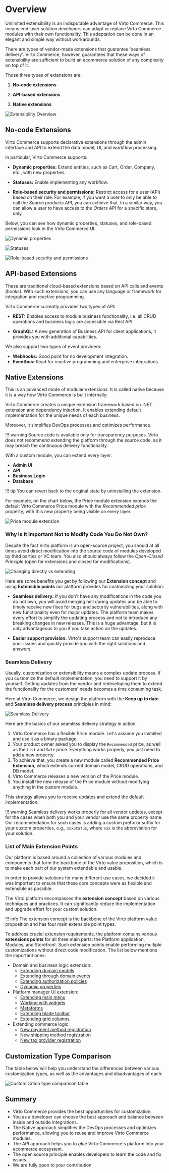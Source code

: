 # Overview

Unlimited extensibility is an indisputable advantage of Virto Commerce. This means end-user solution developers can adapt or replace Virto Commerce modules with their own functionality. This adaptation can be done in an elegant and simple way without workarounds.

There are types of vendor-made extensions that guarantee 'seamless delivery'.  Virto Commerce, however, guarantees that these ways of extensibility are sufficient to build an ecommerce solution of any complexity on top of it.

Those three types of extensions are:
 
1. **No-code extensions** 
 
2. **API-based extensions** 
 
3. **Native extensions** 

![Extensibility Overview](media/01-extensibility-overview.png)

## No-code Extensions

Virto Commerce supports declarative extensions through the admin interface and API to extend the data model, UI, and workflow processing.

In particular, Virto Commerce supports:

+ **Dynamic properties:** Extend entities, such as Cart, Order, Company, etc., with new properties.

+ **Statuses:** Enable implementing any workflow.

+ **Role-based security and permissions:** Restrict access for a user (API) based on their role. For example, if you want a user to only be able to call the *Search products* API, you can achieve that. In a similar way, you can allow a user to have access to the *Orders* API for a specific store, only.

Below, you can see how dynamic properties, statuses, and role-based permissions look in the Virto Commerce UI:

![Dynamic properties](media/02-dynamic-properties.png)

![Statuses](media/03-statuses.png)

![Role-based security and permissions](media/04-role-based-permissions.png)

## API-based Extensions

These are traditional cloud-based extensions based on API calls and events (hooks). With such extensions, you can use any language or framework for integration and reactive programming. 

Virto Commerce currently provides two types of API:

+ **REST:** Enables access to module business functionality, i.e. all CRUD operations and business logic are accessible via Rest API.

+ **GraphQL:** A new generation of Business API for client applications, it provides you with additional capabilities. 

We also support two types of event providers:

+ **Webhooks:** Good point for no development integration.
+ **Eventbus:** Read for reactive programming and enterprise integrations.

## Native Extensions

This is an advanced mode of modular extensions. It is called native because it is a way how Virto Commerce is built internally. 

Virto Commerce creates a unique extension framework based on .NET extension and dependency injection. It enables extending default implementation for the unique needs of each business.

Moreover, it simplifies DevOps processes and optimizes performance.

!!! warning
    Source code is available only for transparency purposes. Virto does not recommend extending the platform through the source code, as it may breach the continuous delivery functionality.

With a custom module, you can extend every layer:

* **Admin UI**
* **API**
* **Business Logic**
* **Database**

!!! tip
    You can revert back to the original state by uninstalling the extension. 

For example, on the chart below, the Price module extension extends the default Virto Commerce Price module with the *Recommended price* property, with this new property being visible on every layer.

![Price module extension](media/05-price-extension-module.png)


### Why Is It Important Not to Modify Code You Do Not Own?

Despite the fact Virto platform is an open-source project, you should at all times avoid direct modification into the source code of modules developed by third parties or VC team. You also should always follow the *Open-Closed Principle* (open for extensions and closed for modifications).

![Changing directly vs extending](media/06-changing-source-code-vs-extending.png) 

Here are some benefits you get by following our **Extension concept** and using **Extensible points** our platform provides for customizing your solution:

+ **Seamless delivery:** If you don't have any modifications in the code you do not own, you will avoid merging hell during updates and be able to timely receive new fixes for bugs and security vulnerabilities, along with new functionality even for major updates. The platform team makes every effort to simplify the updating process and not to introduce any breaking changes in new releases. This is a huge advantage, but it is only advantageous to you if you take action on the updates.

+ **Easier support provision.** Virto's support team can easily reproduce your issues and quickly provide you with the right solutions and answers.

### Seamless Delivery 

Usually, customization or extensibility means a complex update process. If you customize the default implementation, you need to support it by yourself. Getting updates from the vendor and redeveloping them to extend the functionality for the customers' needs becomes a time consuming task.

Here at Virto Commerce, we design the platform with the **Keep up to date** and **Seamless delivery process** principles in mind:

![Seamless Delivery](media/07-seamless-delivery.png)

Here are the basics of our seamless delivery strategy in action:

1. Virto Commerce has a flexible Price module. Let's assume you installed and use it as a binary package.
1. Your product owner asked you to display the `Recommended` price, as well as the `List` and `Sale` price.
Everything works properly, you just need to add a new property.
1. To achieve that, you create a new module called **Recommended Price Extension**, which extends current domain model, CRUD operations, and DB model.
1. Virto Commerce releases a new version of the Price module.
1. You install the new release of the Price module without modifying anything in the custom module.

This strategy allows you to receive updates and extend the default implementation.

!!! warning
    Seamless delivery works properly for all vendor updates, except for the cases when both you and your vendor use the same property name. Our recommendation for such cases is adding a custom prefix or suffix for your custom properties, e.g., `xxxStatus`, where `xxx` is the abbreviation for your solution. 


### List of Main Extension Points

Our platform is based around a collection of various modules and components that form the backbone of the Virto value proposition, which is to make each part of our system extendable and usable.

In order to provide solutions for many different use cases, we decided it was important to ensure that these core concepts were as flexible and extensible as possible.

The Virto platform encompasses the **extension concept** based on various techniques and practices. It can significantly reduce the implementation and upgrade effort for your custom solution.

!!! info
	The extension concept is the backbone of the Virto platform value proposition and has four main extensible point types.

To address crucial extension requirements, the platform contains various **extensions points** for all three main parts: the Platform application, Modules, and Storefront. Such extension points enable performing multiple customizations without direct code modification. The list below mentions the important ones:

* Domain and business logic extension:
    * [Extending domain models](../../Tutorials-and-How-tos/Tutorials/extending-domain-models.md)
    * [Extending through domain events](../Event-Driven-Development/using-domain-events.md)
    * [Extending authorization policies](../Security/extending-authorization-policies.md)
    * [Dynamic properties](../Dynamic-Properties/overview.md)
* Platform manager UI extension:
    * [Extending main menu](../../Platform-Manager/Extensibility-Points/extending-main-menu.md)
    * [Working with widgets](../../Platform-Manager/Extensibility-Points/widgets.md)
    * [Metaforms](../../Platform-Manager/Extensibility-Points/metaform.md)
    * [Extending blade toolbar](../../Platform-Manager/Extensibility-Points/blade-toolbar.md)
    * [Extending grid columns](../../Platform-Manager/Extensibility-Points/extending-grid-columns.md)
* Extending commerce logic:
    * [New payment method registration](../Payments/new-payment-method-registration.md)
    * [New shipping method registration](../Shipments/new-shipping-method-registration.md)
    * [New tax provider registration](../Taxes/new-tax-provider-registration.md)

  
## Customization Type Comparison
The table below will help you understand the differences between various customization types, as well as the advantages and disadvantages of each:

![Customization type comparison table](media/08-customization-type-comparison.png)

## Summary
+ Virto Commerce provides the best opportunities for customization. 
+ You as a developer can choose the best approach and balance between inside and outside integrations.
+ The Native approach simplifies the DevOps processes and optimizes performance, allowing you to reuse and improve Virto Commerce modules.
+ The API approach helps you to *glue* Virto Commerce's platform into your ecommerce ecosystem. 
+ The open source principle enables developers to learn the code and fix issues.
+ We are fully open to your contribution.


